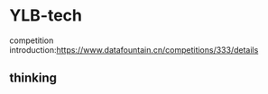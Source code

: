 # YLB-tech
competition introduction:https://www.datafountain.cn/competitions/333/details
## thinking 
